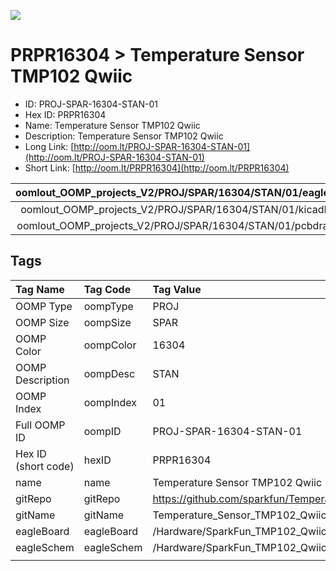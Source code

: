 


  
![][im]
# PRPR16304 > Temperature Sensor TMP102 Qwiic

- ID: PROJ-SPAR-16304-STAN-01
- Hex ID: PRPR16304
- Name: Temperature Sensor TMP102 Qwiic
- Description: Temperature Sensor TMP102 Qwiic
- Long Link: [http://oom.lt/PROJ-SPAR-16304-STAN-01](http://oom.lt/PROJ-SPAR-16304-STAN-01)
- Short Link: [http://oom.lt/PRPR16304](http://oom.lt/PRPR16304)
  

|oomlout_OOMP_projects_V2/PROJ/SPAR/16304/STAN/01/eagleImage.png|oomlout_OOMP_projects_V2/PROJ/SPAR/16304/STAN/01/eagleSchemImage.png|oomlout_OOMP_projects_V2/PROJ/SPAR/16304/STAN/01/kicadPcb3dFront.png|oomlout_OOMP_projects_V2/PROJ/SPAR/16304/STAN/01/kicadPcb3dBack.png|
| :---: | :---: | :---: | :---: |
|oomlout_OOMP_projects_V2/PROJ/SPAR/16304/STAN/01/kicadPcb3d.png|oomlout_OOMP_projects_V2/PROJ/SPAR/16304/STAN/01/bomBack.png|oomlout_OOMP_projects_V2/PROJ/SPAR/16304/STAN/01/bomFront.png|oomlout_OOMP_projects_V2/PROJ/SPAR/16304/STAN/01/pcbdraw.svg|
|oomlout_OOMP_projects_V2/PROJ/SPAR/16304/STAN/01/pcbdrawBack.svg||||

## Tags
  

|Tag Name|Tag Code|Tag Value|
| :--- | :--- | :--- |
|OOMP Type|oompType|PROJ|
|OOMP Size|oompSize|SPAR|
|OOMP Color|oompColor|16304|
|OOMP Description|oompDesc|STAN|
|OOMP Index|oompIndex|01|
|Full OOMP ID|oompID|PROJ-SPAR-16304-STAN-01|
|Hex ID (short code)|hexID|PRPR16304|
|name|name|Temperature Sensor TMP102 Qwiic|
|gitRepo|gitRepo|https://github.com/sparkfun/Temperature_Sensor_TMP102_Qwiic|
|gitName|gitName|Temperature_Sensor_TMP102_Qwiic|
|eagleBoard|eagleBoard|/Hardware/SparkFun_TMP102_Qwiic.brd|
|eagleSchem|eagleSchem|/Hardware/SparkFun_TMP102_Qwiic.sch|
||||



[im]: PROJ/SPAR/16304/STAN/01/kicadPcb3d_450.png
